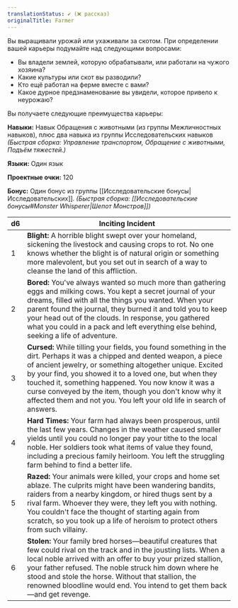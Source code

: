 ```yaml
---
translationStatus: ✔️ (❌ рассказ)
originalTitle: Farmer
---
```

Вы выращивали урожай или ухаживали за скотом. При определении вашей карьеры подумайте над следующими вопросами:
- Вы владели землей, которую обрабатывали, или работали на чужого хозяина?    
- Какие культуры или скот вы разводили?    
- Кто ещё работал на ферме вместе с вами?    
- Какое дурное предзнаменование вы увидели, которое привело к неурожаю?

Вы получаете следующие преимущества карьеры:

**Навыки:** Навык Обращения с животными (из группы Межличностных навыков), плюс два навыка из группы Исследовательских навыков  
_(Быстрая сборка: Управление транспортом, Обращение с животными, Подъём тяжестей.)_

**Языки:** Один язык

**Проектные очки:** 120

**Бонус:** Один бонус из группы [[Исследовательские бонусы|Исследовательских]].
_(Быстрая сборка: [[Исследовательские бонусы#Monster Whisperer|Шепот Монстров]])_

| d6  | Inciting Incident                                                                                                                                                                                                                                                                                                                                                                                                                        |
| --- | ---------------------------------------------------------------------------------------------------------------------------------------------------------------------------------------------------------------------------------------------------------------------------------------------------------------------------------------------------------------------------------------------------------------------------------------- |
| 1   | **Blight:** A horrible blight swept over your homeland, sickening the livestock and causing crops to rot. No one knows whether the blight is of natural origin or something more malevolent, but you set out in search of a way to cleanse the land of this affliction.                                                                                                                                                                  |
| 2   | **Bored:** You've always wanted so much more than gathering eggs and milking cows. You kept a secret journal of your dreams, filled with all the things you wanted. When your parent found the journal, they burned it and told you to keep your head out of the clouds. In response, you gathered what you could in a pack and left everything else behind, seeking a life of adventure.                                                |
| 3   | **Cursed:** While tilling your fields, you found something in the dirt. Perhaps it was a chipped and dented weapon, a piece of ancient jewelry, or something altogether unique. Excited by your find, you showed it to a loved one, but when they touched it, something happened. You now know it was a curse conveyed by the item, though you don't know why it affected them and not you. You left your old life in search of answers. |
| 4   | **Hard Times:** Your farm had always been prosperous, until the last few years. Changes in the weather caused smaller yields until you could no longer pay your tithe to the local noble. Her soldiers took what items of value they found, including a precious family heirloom. You left the struggling farm behind to find a better life.                                                                                             |
| 5   | **Razed:** Your animals were killed, your crops and home set ablaze. The culprits might have been wandering bandits, raiders from a nearby kingdom, or hired thugs sent by a rival farm. Whoever they were, they left you with nothing. You couldn't face the thought of starting again from scratch, so you took up a life of heroism to protect others from such villainy.                                                             |
| 6   | **Stolen:** Your family bred horses—beautiful creatures that few could rival on the track and in the jousting lists. When a local noble arrived with an offer to buy your prized stallion, your father refused. The noble struck him down where he stood and stole the horse. Without that stallion, the renowned bloodline would end. You intend to get them back—and get revenge.                                                      |
